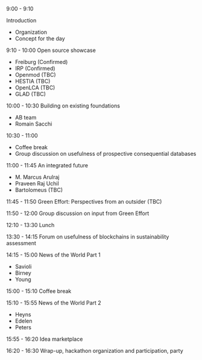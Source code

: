 9:00 - 9:10

Introduction

* Organization
* Concept for the day

9:10 - 10:00 Open source showcase

* Freiburg (Confirmed)
* IRP (Confirmed)
* Openmod (TBC)
* HESTIA (TBC)
* OpenLCA (TBC)
* GLAD (TBC)

10:00 - 10:30 Building on existing foundations

* AB team
* Romain Sacchi

10:30 - 11:00

* Coffee break
* Group discussion on usefulness of prospective consequential databases

11:00 - 11:45 An integrated future

* M. Marcus Arulraj
* Praveen Raj Uchil
* Bartolomeus (TBC)

11:45 - 11:50 Green Effort: Perspectives from an outsider (TBC)

11:50 - 12:00 Group discussion on input from Green Effort

12:10 - 13:30 Lunch

13:30 - 14:15 Forum on usefulness of blockchains in sustainability assessment

14:15 - 15:00 News of the World Part 1

* Savioli
* Birney
* Young

15:00 - 15:10 Coffee break

15:10 - 15:55 News of the World Part 2

* Heyns
* Edelen
* Peters

15:55 - 16:20 Idea marketplace

16:20 - 16:30 Wrap-up, hackathon organization and participation, party
